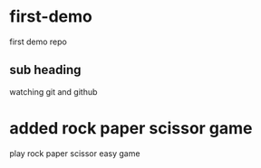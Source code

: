 # first-demo
first demo repo
 
## sub heading
watching git and github


# added rock paper scissor game

play rock paper scissor easy game